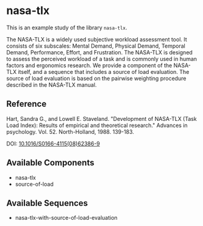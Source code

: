 
# nasa-tlx



This is an example study of the library `nasa-tlx`.

The NASA-TLX is a widely used subjective workload assessment tool. It consists of six subscales: Mental Demand, Physical Demand, Temporal Demand, Performance, Effort, and Frustration. The NASA-TLX is designed to assess the perceived workload of a task and is commonly used in human factors and ergonomics research. We provide a component of the NASA-TLX itself, and a sequence that includes a source of load evaluation. The source of load evaluation is based on the pairwise weighting procedure described in the NASA-TLX manual.

## Reference

Hart, Sandra G., and Lowell E. Staveland. "Development of NASA-TLX (Task Load Index): Results of empirical and theoretical research." Advances in psychology. Vol. 52. North-Holland, 1988. 139-183.

DOI: [10.1016/S0166-4115(08)62386-9](https://dx.doi.org/10.1016/S0166-4115(08)62386-9)



## Available Components

- nasa-tlx
- source-of-load

## Available Sequences

- nasa-tlx-with-source-of-load-evaluation
